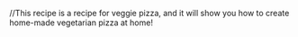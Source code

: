 //This recipe is a recipe for veggie pizza, and it will show you how to create home-made vegetarian pizza at home!